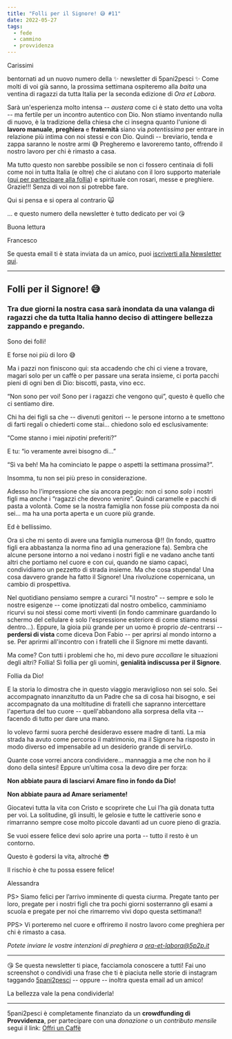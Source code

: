 ```yaml
---
title: "Folli per il Signore! 😅 #11"
date: 2022-05-27
tags: 
  - fede
  - cammino
  - provvidenza
---
```

Carissimi

bentornati ad un nuovo numero della ✨ newsletter di 5pani2pesci ✨ Come molti di voi già sanno, la prossima settimana ospiteremo alla *baita* una ventina di ragazzi da tutta Italia per la seconda edizione di *Ora et Labora*.

Sarà un'esperienza molto intensa -- _austera_ come ci è stato detto una volta -- ma fertile per un incontro autentico con Dio. Non stiamo inventando nulla di nuovo, è la tradizione della chiesa che ci insegna quanto l'unione di **lavoro manuale**, **preghiera** e **fraternità** siano via _potentissima_ per entrare in relazione più intima con noi stessi e con Dio. Quindi -- breviario, tenda e zappa saranno le nostre armi 😅 Pregheremo e lavoreremo tanto, offrendo il  nostro lavoro per chi è rimasto a casa.

Ma tutto questo non sarebbe possibile se non ci fossero centinaia di folli come noi in tutta Italia (e oltre) che ci aiutano con il loro supporto materiale ([qui per partecipare alla follia](https://bit.ly/offri-un-caffe))  e spirituale con rosari, messe e preghiere. Grazie!!! Senza di voi non si potrebbe fare.

Qui si pensa e si opera al contrario 🙀

... e questo numero della newsletter è tutto dedicato per voi 😘

Buona lettura
 

Francesco

Se questa email ti è stata inviata da un amico, puoi [iscriverti  alla Newsletter qui](https://5p2p.it).

---

## Folli per il Signore! 😅
### Tra due giorni la nostra casa sarà inondata da una valanga di ragazzi che da tutta Italia hanno deciso di attingere bellezza zappando e pregando.

Sono dei folli! 

E forse noi più di loro 😅 

Ma i pazzi non finiscono qui: sta accadendo che chi ci viene a trovare, magari solo per un caffè o per passare una serata insieme, ci porta pacchi pieni di ogni ben di Dio: biscotti, pasta, vino ecc.

“Non sono per voi! Sono per i ragazzi che vengono qui”, questo è quello che ci sentiamo dire. 

Chi ha dei figli sa che -- divenuti genitori -- le persone intorno a te smettono di farti regali o chiederti come stai… chiedono solo ed esclusivamente:

“Come stanno i miei _nipotini_ preferiti?”

E tu: “io veramente avrei bisogno di…”

“Sì va beh! Ma ha cominciato le pappe o aspetti la settimana prossima?”.

Insomma, tu non sei più preso in considerazione. 

Adesso ho l’impressione che sia ancora peggio: non ci sono _solo_ i nostri figli ma *anche* i “ragazzi che devono venire”. Quindi caramelle e pacchi di pasta a volontà. Come se la nostra famiglia non fosse più composta da noi sei... ma ha una porta aperta e un cuore più grande.

Ed è bellissimo.

Ora sì che mi sento di avere una famiglia numerosa 😄!! (In fondo, quattro figli era abbastanza la norma fino ad una generazione fa). Sembra che alcune persone intorno a noi vedano i nostri figli e ne vadano anche tanti altri che portiamo nel cuore e con cui, quando ne siamo capaci, condividiamo un pezzetto di strada insieme. Ma che cosa stupenda! Una cosa davvero grande ha fatto il Signore! Una rivoluzione copernicana, un cambio di prospettiva.

Nel quotidiano pensiamo sempre a curarci "il nostro" -- sempre e solo le nostre esigenze -- come ipnotizzati dal nostro ombelico, camminiamo ricurvi su noi stessi come morti viventi (in fondo camminare guardando lo schermo del cellulare è solo l'espressione esteriore di come stiamo messi dentro...). Eppure, la gioia più grande per un uomo è proprio *de*-centrarsi -- **perdersi di vista** come diceva Don Fabio -- per aprirsi al mondo intorno a se. Per aprirmi all'incontro con i fratelli che il Signore mi mette davanti. 

Ma come? Con tutti i problemi che ho, mi devo pure _accollare_ le situazioni degli altri? Follia! Sì follia per gli uomini, **genialità indiscussa per il Signore**. 

Follia da Dio! 

E la storia lo dimostra che in questo viaggio meraviglioso non sei solo. Sei accompagnato innanzitutto da un Padre che sa di cosa hai bisogno, e sei accompagnato da una moltitudine di fratelli che sapranno intercettare l'apertura del tuo cuore -- quell'abbandono alla sorpresa della vita -- facendo di tutto per dare una mano. 

Io volevo farmi suora perché desideravo essere madre di tanti. La mia strada ha avuto come percorso il matrimonio, ma il Signore ha risposto in modo diverso ed impensabile ad un desiderio grande di servirLo.

Quante cose vorrei ancora condividere... mannaggia a me che non ho il dono della sintesi! Eppure un’ultima cosa la devo dire per forza:

**Non abbiate paura di lasciarvi Amare fino in fondo da Dio!** 

**Non abbiate paura ad Amare seriamente!**

Giocatevi tutta la vita con Cristo e scoprirete che Lui l’ha già donata tutta per voi. La solitudine, gli insulti, le gelosie e tutte le cattiverie sono e rimarranno sempre cose molto piccole davanti ad un cuore pieno di grazia.

Se vuoi essere felice devi solo aprire una porta -- tutto il resto è un contorno. 

Questo è godersi la vita, altroché 😎

Il rischio è che tu possa essere felice!

Alessandra

PS> Siamo felici per l’arrivo imminente di questa ciurma. Pregate tanto per loro, pregate per i nostri figli che tra pochi giorni sosterranno gli esami a scuola e pregate per noi che rimarremo vivi dopo questa settimana!!

PPS> Vi porteremo nel cuore e offriremo il nostro lavoro come preghiera per chi è rimasto a casa. 

*Potete inviare le vostre intenzioni di preghiera a <ora-et-labora@5p2p.it>* 

---

😘 Se questa newsletter ti piace, facciamola conoscere a tutti! Fai uno screenshot o condividi una frase che ti è piaciuta nelle storie di instagram taggando [5pani2pesci](https://www.instagram.com/5pani2pesci/) -- oppure -- inoltra questa email ad  un amico! 

La bellezza vale la pena condividerla!

---

5pani2pesci è completamente finanziato da un **crowdfunding di Provvidenza**, per partecipare con una *donazione* o un *contributo mensile* segui il link: [Offri un Caffè](https://bit.ly/offri-un-caffe)
